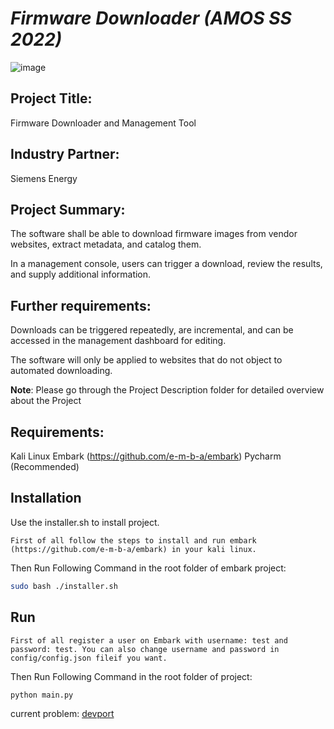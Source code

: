 # _Firmware Downloader (AMOS SS 2022)_

![image](https://user-images.githubusercontent.com/104498119/168901090-445c6709-dfa1-4592-a9bc-ab61af57d433.png)


## Project Title: 

Firmware Downloader and Management Tool

## Industry Partner: 
Siemens Energy

## Project Summary:

The software shall be able to
  download firmware images from vendor websites,
  extract metadata, and
  catalog them.

In a management console,
  users can trigger a download,
  review the results, and
  supply additional information.

## Further requirements: 

Downloads
  can be triggered repeatedly,
  are incremental, and
  can be accessed in the management dashboard for editing.

The software will only be applied to websites that do not object to automated downloading.

**Note**: Please go through the Project Description folder for detailed overview about the Project

## Requirements:

  Kali Linux
  Embark (https://github.com/e-m-b-a/embark)
  Pycharm (Recommended)

## Installation

Use the installer.sh to install project.

``` First of all follow the steps to install and run embark (https://github.com/e-m-b-a/embark) in your kali linux. ```

Then Run Following Command in the root folder of embark project:

```bash
sudo bash ./installer.sh
```

## Run

``` First of all register a user on Embark with username: test and password: test. You can also change username and password in config/config.json fileif you want. ```

Then Run Following Command in the root folder of project:

```bash
python main.py
```

current problem:
[devport](https://stackoverflow.com/questions/50642308/webdriverexception-unknown-error-devtoolsactiveport-file-doesnt-exist-while-t)